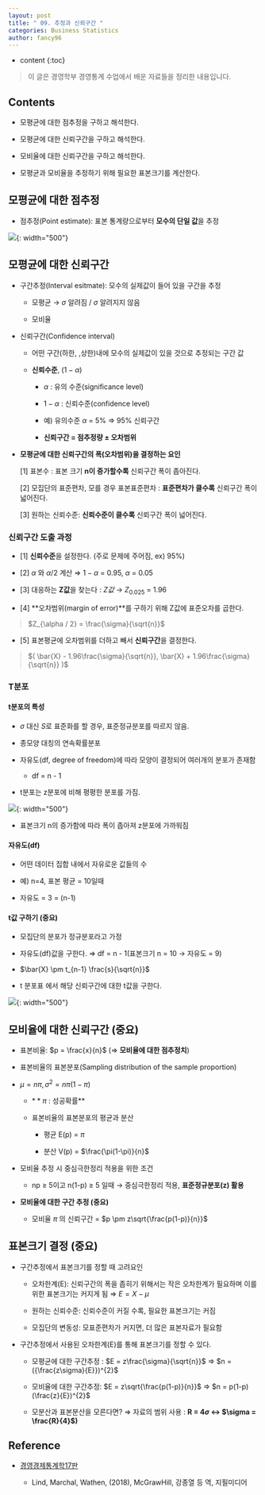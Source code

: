 ```yaml
---
layout: post
title: " 09. 추정과 신뢰구간 "
categories: Business Statistics
author: fancy96
---
```

* content
{:toc}

> 이 글은 경영학부 경영통계 수업에서 배운 자료들을 정리한 내용입니다.

## Contents

* 모평균에 대한 점추정을 구하고 해석한다.

* 모평균에 대한 신뢰구간을 구하고 해석한다.

* 모비율에 대한 신뢰구간을 구하고 해석한다.

* 모평균과 모비율을 추정하기 위해 필요한 표본크기를 계산한다.


## 모평균에 대한 점추정

* 점추정(Point estimate): 표본 통계량으로부터 **모수의 단일 값**을 추정

![](/assets/img/bs/bs-estimation-and-confidence-interval_1.png){: width="500"}


## 모평균에 대한 신뢰구간

* 구간추정(Interval esitmate): 모수의 실제값이 들어 있을 구간을 추정

  * 모평균 → $\sigma$ 알려짐 /  $\sigma$ 알려지지 않음
    
  * 모비율

* 신뢰구간(Confidence interval)
  
  * 어떤 구간(하한, ,상한)내에 모수의 실제값이 있을 것으로 추정되는 구간 값
    
  * **신뢰수준**, ($1-\alpha$)
    
    * $\alpha$  : 유의 수준(significance level)
      
    * $1-\alpha$ : 신뢰수준(confidence level)
          
    * 예) 유의수준   $\alpha$ = 5% ⇒ 95% 신뢰구간
          
    * **신뢰구간 = 점추정량 $\pm$ 오차범위**

* **모평균에 대한 신뢰구간의 폭(오차범위)을 결정하는 요인**

  [1] 표본수 : 표본 크기 **n이 증가할수록** 신뢰구간 폭이 좁아진다.

  [2] 모집단의 표준편차, 모를 경우 표본표준편차 : **표준편차가 클수록** 신뢰구간 폭이 넓어진다.
  
  [3] 원하는 신뢰수준: **신뢰수준이 클수록** 신뢰구간 폭이 넓어진다.

### 신뢰구간 도출 과정
  
* [1] **신뢰수준**을 설정한다. (주로 문제에 주어짐, ex) 95%)

* [2] $\alpha$ 와 $\alpha / 2$ 계산 ⇒  $1-\alpha$ = 0.95, $\alpha$   = 0.05

* [3] 대응하는 **Z값**을 찾는다 : $Z값$ → $Z_{0.025}$  = 1.96

* [4] **오차범위(margin of error)**를 구하기 위해 Z값에 표준오차를 곱한다.

> $Z_{\alpha / 2} = \frac{\sigma}{\sqrt{n}}$

* [5] 표본평균에 오차범위를 더하고 빼서 **신뢰구간**을 결정한다.
       
> $( \bar{X} - 1.96\frac{\sigma}{\sqrt{n}}, \bar{X} + 1.96\frac{\sigma}{\sqrt{n}} )$

### T분포
  
#### t분포의 특성
  
* $\sigma$ 대신 $S$로 표준화를 할 경우, 표준정규분포를 따르지 않음.
    
* 종모양 대칭의 연속확률분포
    
* 자유도(df, degree of freedom)에 따라 모양이 결정되어 여러개의 분포가 존재함

  * df = n - 1
  
* t분포는 z분포에 비해 평평한 분포를 가짐.

![](/assets/img/bs/bs-estimation-and-confidence-interval_2.png){: width="500"}


* 표본크기 n의 증가함에 따라 폭이 좁아져 z분포에 가까워짐

#### 자유도(df)

* 어떤 데이터 집합 내에서 자유로운 값들의 수
        
* 예) n=4, 표본 평균 = 10일때
        
* 자유도 = 3  = (n-1)

#### t값 구하기 (**중요**)

* 모집단의 분포가 정규분포라고 가정
        
* 자유도(df)값을 구한다. ⇒ df = n - 1(표본크기 n = 10 → 자유도 = 9)
        
* $\bar{X} \pm t_{n-1}  \frac{s}{\sqrt{n}}$
        
* t 분포표 에서 해당 신뢰구간에 대한 t값을 구한다.

![](/assets/img/bs/bs-estimation-and-confidence-interval_3.png){: width="500"}

## 모비율에 대한 신뢰구간 **(중요)**

* 표본비율:  $p = \frac{x}{n}$ (⇒ **모비율에 대한 점추정치**)

* 표본비율의 표본분포(Sampling distribution of the sample proportion)

* $\mu = n\pi, \sigma^{2} = n\pi(1-\pi)$
  
  * $**\pi$ : 성공확률**
    
  * 표본비율의 표본분포의 평균과 분산
    
    * 평균 E(p) = $\pi$
      
    * 분산 V(p) = $\frac{\pi(1-\pi)}{n}$


* 모비율 추정 시 중심극한정리 적용을 위한 조건
  
  * np ≥ 5이고 n(1-p) ≥ 5 일때 → 중심극한정리 적용, **표준정규분포(z) 활용**

* **모비율에 대한 구간 추정 (중요)**
  
  * 모비율  $\pi$ 의 신뢰구간 =  $p \pm z\sqrt{\frac{p(1-p)}{n}}$

## 표본크기 결정 **(중요)**

* 구간추정에서 표본크기를 정할 때 고려요인
  
  * 오차한계(E): 신뢰구간의 폭을 좁히기 위해서는 작은 오차한계가 필요하며 이를 위한 표본크기는 커지게 됨 ⇒ $E = X - \mu$
    
  * 원하는 신뢰수준: 신뢰수준이 커질 수록, 필요한 표본크기는 커짐
    
  * 모집단의 변동성: 모표준편차가 커지면, 더 많은 표본자료가 필요함

* 구간추정에서 사용된 오차한계(E)를 통해 표본크기를 정할 수 있다.
  
  * 모평균에 대한 구간추정 : $E = z\frac{\sigma}{\sqrt{n}}$  ⇒  $n = ({\frac{z\sigma}{E}})^{2}$
    
  * 모비율에 대한 구간추정: $E = z\sqrt{\frac{p(1-p)}{n}}$  ⇒  $n = p(1-p)(\frac{z}{E})^{2}$
    
  * 모분산과 표본분산을 모른다면? ⇒ 자료의 범위 사용 : **R = 4$\sigma$ ↔ $\sigma = \frac{R}{4}$)**


## Reference

* [경영경제통계학17판](https://m.yes24.com/Goods/Detail/60561679)

    * Lind, Marchal, Wathen, (2018), McGrawHill, 강종열 등 역, 지필미디어